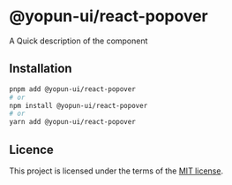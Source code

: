 # @yopun-ui/react-popover

A Quick description of the component

## Installation

```sh
pnpm add @yopun-ui/react-popover
# or
npm install @yopun-ui/react-popover
# or
yarn add @yopun-ui/react-popover
```

## Licence

This project is licensed under the terms of the
[MIT license](https://github.com/yopundotcom/yopun-ui/blob/master/LICENSE).
